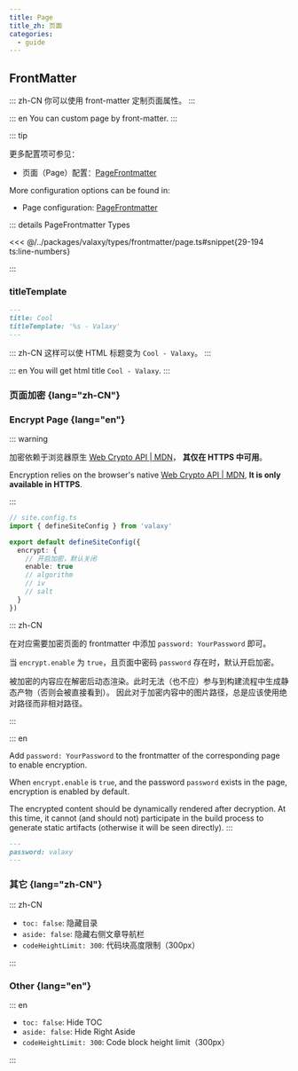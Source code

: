 ```yaml
---
title: Page
title_zh: 页面
categories:
  - guide
---
```


## FrontMatter

::: zh-CN
你可以使用 front-matter 定制页面属性。
:::

::: en
You can custom page by front-matter.
:::

::: tip

<div lang="zh-CN">
更多配置项可参见：

- 页面（Page）配置：[PageFrontmatter](https://github.com/YunYouJun/valaxy/blob/main/packages/valaxy/types/frontmatter/page.ts)

</div>

<div lang="en">
More configuration options can be found in:

- Page configuration: [PageFrontmatter](https://github.com/YunYouJun/valaxy/blob/main/packages/valaxy/types/frontmatter/page.ts)

</div>

::: details PageFrontmatter Types

<<< @/../packages/valaxy/types/frontmatter/page.ts#snippet{29-194 ts:line-numbers}

:::

### titleTemplate

```md
---
title: Cool
titleTemplate: '%s - Valaxy'
---
```

::: zh-CN
这样可以使 HTML 标题变为 `Cool - Valaxy`。
:::

::: en
You will get html title `Cool - Valaxy`.
:::

### 页面加密 {lang="zh-CN"}

### Encrypt Page {lang="en"}

::: warning

<div lang="zh-CN">

加密依赖于浏览器原生 [Web Crypto API | MDN](https://developer.mozilla.org/en-US/docs/Web/API/Web_Crypto_API)，
**其仅在 HTTPS 中可用**。
</div>

<div lang="en">

Encryption relies on the browser's native [Web Crypto API | MDN](https://developer.mozilla.org/en-US/docs/Web/API/Web_Crypto_API),
**It is only available in HTTPS**.
</div>
:::

```ts
// site.config.ts
import { defineSiteConfig } from 'valaxy'

export default defineSiteConfig({
  encrypt: {
    // 开启加密，默认关闭
    enable: true
    // algorithm
    // iv
    // salt
  }
})
```

::: zh-CN

在对应需要加密页面的 frontmatter 中添加 `password: YourPassword` 即可。

当 `encrypt.enable` 为 `true`，且页面中密码 `password` 存在时，默认开启加密。

被加密的内容应在解密后动态渲染。此时无法（也不应）参与到构建流程中生成静态产物（否则会被直接看到）。
因此对于加密内容中的图片路径，总是应该使用绝对路径而非相对路径。

:::

::: en

Add `password: YourPassword` to the frontmatter of the corresponding page to enable encryption.

When `encrypt.enable` is `true`, and the password `password` exists in the page, encryption is enabled by default.

The encrypted content should be dynamically rendered after decryption.
At this time, it cannot (and should not) participate in the build process to generate static artifacts (otherwise it will be seen directly).
:::

```md
---
password: valaxy
---
```

### 其它 {lang="zh-CN"}

::: zh-CN

- `toc: false`: 隐藏目录
- `aside: false`: 隐藏右侧文章导航栏
- `codeHeightLimit: 300`: 代码块高度限制（300px）

:::

### Other {lang="en"}

::: en

- `toc: false`: Hide TOC
- `aside: false`: Hide Right Aside
- `codeHeightLimit: 300`: Code block height limit（300px）

:::
